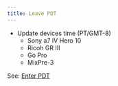 ```yaml
---
title: Leave PDT
---
```


- Update devices time (PT/GMT-8)
  - Sony a7 IV Hero 10
  - Ricoh GR III
  - Go Pro
  - MixPre-3

See: [Enter PDT](/play/enter-pdt)
